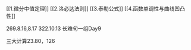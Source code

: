 [[1.微分中值定理]]
[[2.洛必达法则]]
[[3.泰勒公式]]
[[4.函数单调性与曲线凹凸性]]

269.8.16,8.17
	322.10.13
长难句一组Day9

三大计算23.80，126